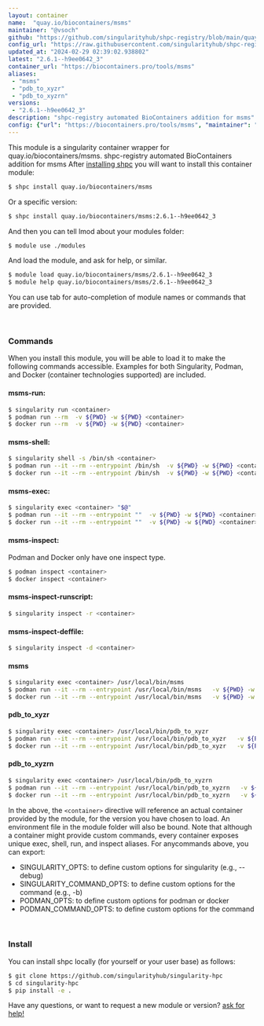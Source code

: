 ```yaml
---
layout: container
name:  "quay.io/biocontainers/msms"
maintainer: "@vsoch"
github: "https://github.com/singularityhub/shpc-registry/blob/main/quay.io/biocontainers/msms/container.yaml"
config_url: "https://raw.githubusercontent.com/singularityhub/shpc-registry/main/quay.io/biocontainers/msms/container.yaml"
updated_at: "2024-02-29 02:39:02.938802"
latest: "2.6.1--h9ee0642_3"
container_url: "https://biocontainers.pro/tools/msms"
aliases:
 - "msms"
 - "pdb_to_xyzr"
 - "pdb_to_xyzrn"
versions:
 - "2.6.1--h9ee0642_3"
description: "shpc-registry automated BioContainers addition for msms"
config: {"url": "https://biocontainers.pro/tools/msms", "maintainer": "@vsoch", "description": "shpc-registry automated BioContainers addition for msms", "latest": {"2.6.1--h9ee0642_3": "sha256:18f7e3d4e5515d2a2cb5ae53145b08df891e8e2661170dc403fb27cd62a4d3ac"}, "tags": {"2.6.1--h9ee0642_3": "sha256:18f7e3d4e5515d2a2cb5ae53145b08df891e8e2661170dc403fb27cd62a4d3ac"}, "docker": "quay.io/biocontainers/msms", "aliases": {"msms": "/usr/local/bin/msms", "pdb_to_xyzr": "/usr/local/bin/pdb_to_xyzr", "pdb_to_xyzrn": "/usr/local/bin/pdb_to_xyzrn"}}
---
```


This module is a singularity container wrapper for quay.io/biocontainers/msms.
shpc-registry automated BioContainers addition for msms
After [installing shpc](#install) you will want to install this container module:


```bash
$ shpc install quay.io/biocontainers/msms
```

Or a specific version:

```bash
$ shpc install quay.io/biocontainers/msms:2.6.1--h9ee0642_3
```

And then you can tell lmod about your modules folder:

```bash
$ module use ./modules
```

And load the module, and ask for help, or similar.

```bash
$ module load quay.io/biocontainers/msms/2.6.1--h9ee0642_3
$ module help quay.io/biocontainers/msms/2.6.1--h9ee0642_3
```

You can use tab for auto-completion of module names or commands that are provided.

<br>

### Commands

When you install this module, you will be able to load it to make the following commands accessible.
Examples for both Singularity, Podman, and Docker (container technologies supported) are included.

#### msms-run:

```bash
$ singularity run <container>
$ podman run --rm  -v ${PWD} -w ${PWD} <container>
$ docker run --rm  -v ${PWD} -w ${PWD} <container>
```

#### msms-shell:

```bash
$ singularity shell -s /bin/sh <container>
$ podman run --it --rm --entrypoint /bin/sh  -v ${PWD} -w ${PWD} <container>
$ docker run --it --rm --entrypoint /bin/sh  -v ${PWD} -w ${PWD} <container>
```

#### msms-exec:

```bash
$ singularity exec <container> "$@"
$ podman run --it --rm --entrypoint ""  -v ${PWD} -w ${PWD} <container> "$@"
$ docker run --it --rm --entrypoint ""  -v ${PWD} -w ${PWD} <container> "$@"
```

#### msms-inspect:

Podman and Docker only have one inspect type.

```bash
$ podman inspect <container>
$ docker inspect <container>
```

#### msms-inspect-runscript:

```bash
$ singularity inspect -r <container>
```

#### msms-inspect-deffile:

```bash
$ singularity inspect -d <container>
```


#### msms

```bash
$ singularity exec <container> /usr/local/bin/msms
$ podman run --it --rm --entrypoint /usr/local/bin/msms   -v ${PWD} -w ${PWD} <container> -c " $@"
$ docker run --it --rm --entrypoint /usr/local/bin/msms   -v ${PWD} -w ${PWD} <container> -c " $@"
```


#### pdb_to_xyzr

```bash
$ singularity exec <container> /usr/local/bin/pdb_to_xyzr
$ podman run --it --rm --entrypoint /usr/local/bin/pdb_to_xyzr   -v ${PWD} -w ${PWD} <container> -c " $@"
$ docker run --it --rm --entrypoint /usr/local/bin/pdb_to_xyzr   -v ${PWD} -w ${PWD} <container> -c " $@"
```


#### pdb_to_xyzrn

```bash
$ singularity exec <container> /usr/local/bin/pdb_to_xyzrn
$ podman run --it --rm --entrypoint /usr/local/bin/pdb_to_xyzrn   -v ${PWD} -w ${PWD} <container> -c " $@"
$ docker run --it --rm --entrypoint /usr/local/bin/pdb_to_xyzrn   -v ${PWD} -w ${PWD} <container> -c " $@"
```



In the above, the `<container>` directive will reference an actual container provided
by the module, for the version you have chosen to load. An environment file in the
module folder will also be bound. Note that although a container
might provide custom commands, every container exposes unique exec, shell, run, and
inspect aliases. For anycommands above, you can export:

 - SINGULARITY_OPTS: to define custom options for singularity (e.g., --debug)
 - SINGULARITY_COMMAND_OPTS: to define custom options for the command (e.g., -b)
 - PODMAN_OPTS: to define custom options for podman or docker
 - PODMAN_COMMAND_OPTS: to define custom options for the command

<br>

### Install

You can install shpc locally (for yourself or your user base) as follows:

```bash
$ git clone https://github.com/singularityhub/singularity-hpc
$ cd singularity-hpc
$ pip install -e .
```

Have any questions, or want to request a new module or version? [ask for help!](https://github.com/singularityhub/singularity-hpc/issues)